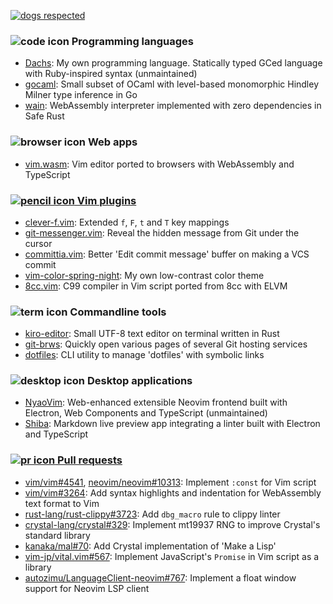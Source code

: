 [![dogs respected](https://github.com/rhysd/rhysd/raw/master/badge.svg)](https://github.com/rhysd)

### ![code icon][] Programming languages

- [Dachs](https://github.com/rhysd/Dachs): My own programming language. Statically typed GCed language with Ruby-inspired syntax (unmaintained)
- [gocaml](https://github.com/rhysd/gocaml): Small subset of OCaml with level-based monomorphic Hindley Milner type inference in Go
- [wain](https://github.com/rhysd/wain): WebAssembly interpreter implemented with zero dependencies in Safe Rust

### ![browser icon][] Web apps

- [vim.wasm](https://github.com/rhysd/vim.wasm): Vim editor ported to browsers with WebAssembly and TypeScript

### [![pencil icon][] Vim plugins](https://github.com/search?q=user%3Arhysd+language%3Avim+fork%3Afalse&type=Repositories)

- [clever-f.vim](https://github.com/rhysd/clever-f.vim): Extended `f`, `F`, `t` and `T` key mappings
- [git-messenger.vim](https://github.com/rhysd/git-messenger.vim): Reveal the hidden message from Git under the cursor
- [committia.vim](https://github.com/rhysd/committia.vim): Better 'Edit commit message' buffer on making a VCS commit
- [vim-color-spring-night](https://github.com/rhysd/vim-color-spring-night): My own low-contrast color theme
- [8cc.vim](https://github.com/rhysd/8cc.vim): C99 compiler in Vim script ported from 8cc with ELVM

### ![term icon][] Commandline tools

- [kiro-editor](https://github.com/rhysd/kiro-editor): Small UTF-8 text editor on terminal written in Rust
- [git-brws](https://github.com/rhysd/git-brws): Quickly open various pages of several Git hosting services
- [dotfiles](https://github.com/rhysd/dotfiles): CLI utility to manage 'dotfiles' with symbolic links

### ![desktop icon][] Desktop applications

- [NyaoVim](https://github.com/rhysd/NyaoVim): Web-enhanced extensible Neovim frontend built with Electron, Web Components and TypeScript (unmaintained)
- [Shiba](https://github.com/rhysd/Shiba): Markdown live preview app integrating a linter built with Electron and TypeScript

### [![pr icon][] Pull requests](https://github.com/search?q=sort%3Areactions-%2B1+author%3Arhysd+type%3Apr+-user%3Arhysd&type=Issues)

- [vim/vim#4541](https://github.com/vim/vim/pull/4541), [neovim/neovim#10313](https://github.com/neovim/neovim/pull/10313): Implement `:const` for Vim script
- [vim/vim#3264](https://github.com/vim/vim/pull/3264): Add syntax highlights and indentation for WebAssembly text format to Vim
- [rust-lang/rust-clippy#3723](https://github.com/rust-lang/rust-clippy/pull/3723): Add `dbg_macro` rule to clippy linter
- [crystal-lang/crystal#329](https://github.com/crystal-lang/crystal/pull/329): Implement mt19937 RNG to improve Crystal's standard library
- [kanaka/mal#70](https://github.com/kanaka/mal/pull/70): Add Crystal implementation of 'Make a Lisp'
- [vim-jp/vital.vim#567](https://github.com/vim-jp/vital.vim/pull/567): Implement JavaScript's `Promise` in Vim script as a library
- [autozimu/LanguageClient-neovim#767](https://github.com/autozimu/LanguageClient-neovim/pull/767): Implement a float window support for Neovim LSP client

[code icon]: https://github.com/rhysd/rhysd/raw/master/octicons/file-code-16.svg
[browser icon]: https://github.com/rhysd/rhysd/raw/master/octicons/browser-16.svg
[pencil icon]: https://github.com/rhysd/rhysd/raw/master/octicons/pencil-16.svg
[term icon]: https://github.com/rhysd/rhysd/raw/master/octicons/terminal-16.svg
[desktop icon]: https://github.com/rhysd/rhysd/raw/master/octicons/device-desktop-16.svg
[pr icon]: https://github.com/rhysd/rhysd/raw/master/octicons/git-pull-request-16.svg
